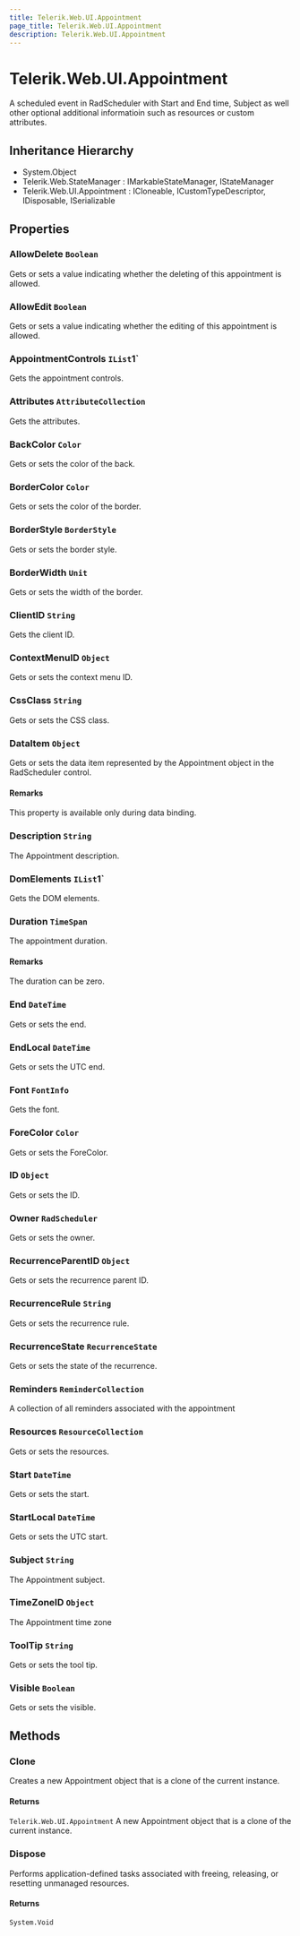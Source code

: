 ```yaml
---
title: Telerik.Web.UI.Appointment
page_title: Telerik.Web.UI.Appointment
description: Telerik.Web.UI.Appointment
---
```


# Telerik.Web.UI.Appointment

A scheduled event in RadScheduler with Start and End time, Subject as well other optional additional informatioin such as resources or custom attributes.

## Inheritance Hierarchy

* System.Object
* Telerik.Web.StateManager : IMarkableStateManager, IStateManager
* Telerik.Web.UI.Appointment : ICloneable, ICustomTypeDescriptor, IDisposable, ISerializable

## Properties

###  AllowDelete `Boolean`

Gets or sets a value indicating whether the deleting of this appointment is allowed.

###  AllowEdit `Boolean`

Gets or sets a value indicating whether the editing of this appointment is allowed.

###  AppointmentControls `IList`1`

Gets the appointment controls.

###  Attributes `AttributeCollection`

Gets the attributes.

###  BackColor `Color`

Gets or sets the color of the back.

###  BorderColor `Color`

Gets or sets the color of the border.

###  BorderStyle `BorderStyle`

Gets or sets the border style.

###  BorderWidth `Unit`

Gets or sets the width of the border.

###  ClientID `String`

Gets the client ID.

###  ContextMenuID `Object`

Gets or sets the context menu ID.

###  CssClass `String`

Gets or sets the CSS class.

###  DataItem `Object`

Gets or sets the data item represented by the
            Appointment object in the
            RadScheduler control.

#### Remarks
This property is available only during data binding.

###  Description `String`

The Appointment description.

###  DomElements `IList`1`

Gets the DOM elements.

###  Duration `TimeSpan`

The appointment duration.

#### Remarks
The duration can be zero.

###  End `DateTime`

Gets or sets the end.

###  EndLocal `DateTime`

Gets or sets the UTC end.

###  Font `FontInfo`

Gets the font.

###  ForeColor `Color`

Gets or sets the ForeColor.

###  ID `Object`

Gets or sets the ID.

###  Owner `RadScheduler`

Gets or sets the owner.

###  RecurrenceParentID `Object`

Gets or sets the recurrence parent ID.

###  RecurrenceRule `String`

Gets or sets the recurrence rule.

###  RecurrenceState `RecurrenceState`

Gets or sets the state of the recurrence.

###  Reminders `ReminderCollection`

A collection of all reminders associated with the appointment

###  Resources `ResourceCollection`

Gets or sets the resources.

###  Start `DateTime`

Gets or sets the start.

###  StartLocal `DateTime`

Gets or sets the UTC start.

###  Subject `String`

The Appointment subject.

###  TimeZoneID `Object`

The Appointment time zone

###  ToolTip `String`

Gets or sets the tool tip.

###  Visible `Boolean`

Gets or sets the visible.

## Methods

###  Clone

Creates a new Appointment object that is a clone of the current instance.

#### Returns

`Telerik.Web.UI.Appointment` A new Appointment object that is a clone of the current instance.

###  Dispose

Performs application-defined tasks associated with freeing, releasing,
            or resetting unmanaged resources.

#### Returns

`System.Void` 


